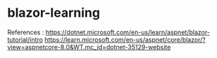 # blazor-learning

References :
https://dotnet.microsoft.com/en-us/learn/aspnet/blazor-tutorial/intro
https://learn.microsoft.com/en-us/aspnet/core/blazor/?view=aspnetcore-8.0&WT.mc_id=dotnet-35129-website
